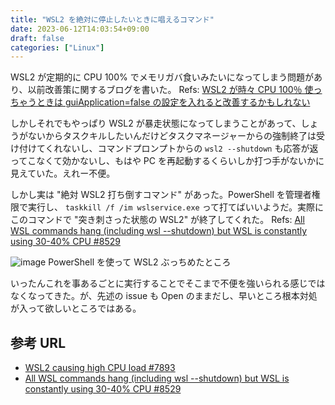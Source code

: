 ```yaml
---
title: "WSL2 を絶対に停止したいときに唱えるコマンド"
date: 2023-06-12T14:03:54+09:00
draft: false
categories: ["Linux"]
---
```

           
WSL2 が定期的に CPU 100% でメモリガバ食いみたいになってしまう問題があり、以前改善策に関するブログを書いた。
Refs: [WSL2 が時々 CPU 100％ 使っちゃうときは guiApplication=false の設定を入れると改善するかもしれない](https://pankona.github.io/blog/2022/12/16/wsl2-uses-cpu-100-percent/)

しかしそれでもやっぱり WSL2 が暴走状態になってしまうことがあって、しょうがないからタスクキルしたいんだけどタスクマネージャーからの強制終了は受け付けてくれないし、コマンドプロンプトからの `wsl2 --shutdown` も応答が返ってこなくて効かないし、もはや PC を再起動するくらいしか打つ手がないかに見えていた。えれー不便。

しかし実は "絶対 WSL2 打ち倒すコマンド" があった。PowerShell を管理者権限で実行し、 `taskkill /f /im wslservice.exe` って打てばいいようだ。実際にこのコマンドで "突き刺さった状態の WSL2" が終了してくれた。
Refs: [All WSL commands hang (including wsl --shutdown) but WSL is constantly using 30-40% CPU #8529](https://github.com/microsoft/WSL/issues/8529#issuecomment-1263463528)

![image](https://github.com/pankona/pankona.github.com/assets/6533008/6a93a157-76ad-4304-98a5-050090cb95b7)
PowerShell を使って WSL2 ぶっちめたところ

いったんこれを事あるごとに実行することでそこまで不便を強いられる感じではなくなってきた。が、先述の issue も Open のままだし、早いところ根本対処が入って欲しいところではある。

## 参考 URL

- [WSL2 causing high CPU load #7893](https://github.com/microsoft/WSL/issues/7893)
- [All WSL commands hang (including wsl --shutdown) but WSL is constantly using 30-40% CPU #8529](https://github.com/microsoft/WSL/issues/8529)

